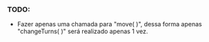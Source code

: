 ### TODO:
* Fazer apenas uma chamada para "move( )", dessa forma apenas "changeTurns( )" será realizado apenas 1 vez.
